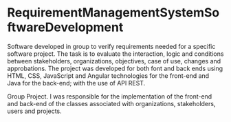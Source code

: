 # RequirementManagementSystemSoftwareDevelopment
Software developed in group to verify requirements needed for a specific software project. The task is to evaluate the interaction, logic and conditions between stakeholders, organizations, objectives, case of use, changes and approbations. The project was developed for both font and back ends using HTML, CSS, JavaScript and Angular technologies for the front-end and Java for the back-end; with the use of API REST. 

Group Project. 
I was responsible for the implementation of the front-end and back-end of the classes associated with organizations, stakeholders, users and projects. 
